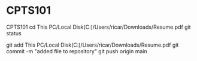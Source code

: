 # CPTS101
CPTS101
cd This PC/Local Disk(C:)/Users/ricar/Downloads/Resume.pdf
git status

git add This PC/Local Disk(C:)/Users/ricar/Downloads/Resume.pdf
git commit -m "added file to repository"
git push origin main
